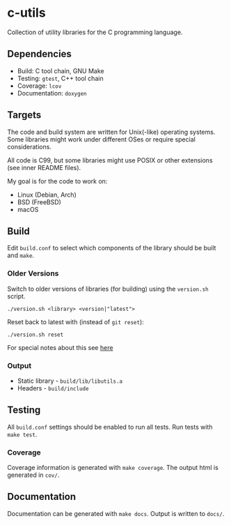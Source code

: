 # c-utils

Collection of utility libraries for the C programming language.

## Dependencies

- Build: C tool chain, GNU Make
- Testing: `gtest`, C++ tool chain
- Coverage: `lcov`
- Documentation: `doxygen`

## Targets

The code and build system are written for Unix(-like) operating systems. Some
libraries might work under different OSes or require special considerations.

All code is C99, but some libraries might use POSIX or other extensions (see
inner README files).

My goal is for the code to work on:
- Linux (Debian, Arch)
- BSD (FreeBSD)
- macOS

## Build

Edit `build.conf` to select which components of the library should be built and
`make`.

### Older Versions

Switch to older versions of libraries (for building) using the `version.sh`
script.
```
./version.sh <library> <version|"latest">
```

Reset back to latest with (instead of `git reset`):
```
./version.sh reset
```

For special notes about this see [here](./VERSION.md)

### Output

- Static library - `build/lib/libutils.a`
- Headers - `build/include`

## Testing

All `build.conf` settings should be enabled to run all tests. Run tests with
`make test`.

### Coverage

Coverage information is generated with `make coverage`. The output html is
generated in `cov/`.

## Documentation

Documentation can be generated with `make docs`. Output is written to `docs/`.
